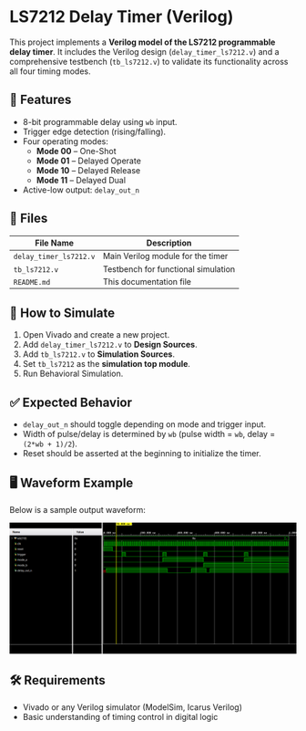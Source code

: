 # LS7212 Delay Timer (Verilog)

This project implements a **Verilog model of the LS7212 programmable delay timer**. It includes the Verilog design (`delay_timer_ls7212.v`) and a comprehensive testbench (`tb_ls7212.v`) to validate its functionality across all four timing modes.

## 🔧 Features

- 8-bit programmable delay using `wb` input.
- Trigger edge detection (rising/falling).
- Four operating modes:
  - **Mode 00** – One-Shot
  - **Mode 01** – Delayed Operate
  - **Mode 10** – Delayed Release
  - **Mode 11** – Delayed Dual
- Active-low output: `delay_out_n`

## 📁 Files

| File Name           | Description                               |
|---------------------|-------------------------------------------|
| `delay_timer_ls7212.v` | Main Verilog module for the timer        |
| `tb_ls7212.v`          | Testbench for functional simulation      |
| `README.md`            | This documentation file                  |

## 🧪 How to Simulate

1. Open Vivado and create a new project.
2. Add `delay_timer_ls7212.v` to **Design Sources**.
3. Add `tb_ls7212.v` to **Simulation Sources**.
4. Set `tb_ls7212` as the **simulation top module**.
5. Run Behavioral Simulation.

## ✅ Expected Behavior

- `delay_out_n` should toggle depending on mode and trigger input.
- Width of pulse/delay is determined by `wb` (pulse width = `wb`, delay = `(2*wb + 1)/2`).
- Reset should be asserted at the beginning to initialize the timer.

## 🖥️ Waveform Example

Below is a sample output waveform:

![Waveform](https://github.com/MayankGangwar1234/digital_delay_timer/blob/main/Screenshot%202025-07-29%20200713.png)

## 🛠️ Requirements

- Vivado or any Verilog simulator (ModelSim, Icarus Verilog)
- Basic understanding of timing control in digital logic






